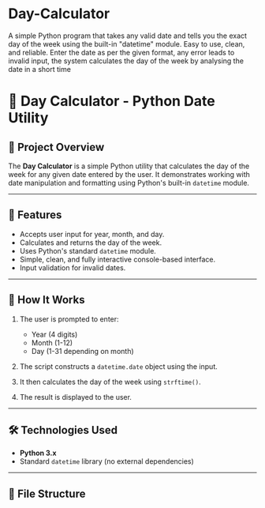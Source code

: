 # Day-Calculator
A simple Python program that takes any valid date and tells you the exact day of the week using the built-in "datetime" module. Easy to use, clean, and reliable.
Enter the date as per the given format, any error leads to invalid input, the system calculates the day of the week by analysing the date in a short time
# 📅 Day Calculator - Python Date Utility

## 🎯 Project Overview

The **Day Calculator** is a simple Python utility that calculates the day of the week for any given date entered by the user. It demonstrates working with date manipulation and formatting using Python's built-in `datetime` module.

---

## 🚀 Features

- Accepts user input for year, month, and day.
- Calculates and returns the day of the week.
- Uses Python's standard `datetime` module.
- Simple, clean, and fully interactive console-based interface.
- Input validation for invalid dates.

---

## 🧠 How It Works

1. The user is prompted to enter:
    - Year (4 digits)
    - Month (1-12)
    - Day (1-31 depending on month)

2. The script constructs a `datetime.date` object using the input.

3. It then calculates the day of the week using `strftime()`.

4. The result is displayed to the user.

---

## 🛠️ Technologies Used

- **Python 3.x**
- Standard `datetime` library (no external dependencies)

---

## 📂 File Structure

